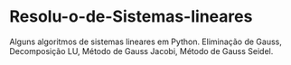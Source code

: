 # Resolu-o-de-Sistemas-lineares
Alguns algoritmos de sistemas lineares em Python. Eliminação de Gauss, Decomposição LU, Método de Gauss Jacobi, Método de Gauss Seidel.
